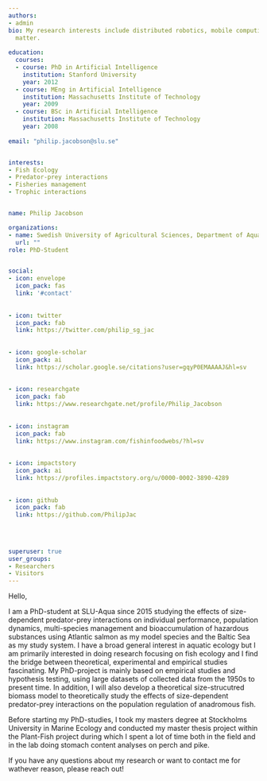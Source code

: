 ```yaml
---
authors:
- admin
bio: My research interests include distributed robotics, mobile computing and programmable
  matter.
  
education:
  courses:
  - course: PhD in Artificial Intelligence
    institution: Stanford University
    year: 2012
  - course: MEng in Artificial Intelligence
    institution: Massachusetts Institute of Technology
    year: 2009
  - course: BSc in Artificial Intelligence
    institution: Massachusetts Institute of Technology
    year: 2008
    
email: "philip.jacobson@slu.se"


interests:
- Fish Ecology
- Predator-prey interactions
- Fisheries management
- Trophic interactions


name: Philip Jacobson

organizations:
- name: Swedish University of Agricultural Sciences, Department of Aquatic Resources
  url: ""
role: PhD-Student


social:
- icon: envelope
  icon_pack: fas
  link: '#contact'
  
  
- icon: twitter
  icon_pack: fab
  link: https://twitter.com/philip_sg_jac
  
  
- icon: google-scholar
  icon_pack: ai
  link: https://scholar.google.se/citations?user=gqyP0EMAAAAJ&hl=sv
  
  
- icon: researchgate
  icon_pack: fab
  link: https://www.researchgate.net/profile/Philip_Jacobson
  
  
- icon: instagram
  icon_pack: fab
  link: https://www.instagram.com/fishinfoodwebs/?hl=sv
  
  
- icon: impactstory
  icon_pack: ai
  link: https://profiles.impactstory.org/u/0000-0002-3890-4289
  
  
- icon: github
  icon_pack: fab
  link: https://github.com/PhilipJac

  
  
  
superuser: true
user_groups:
- Researchers
- Visitors
---
```


Hello, 

I am a PhD-student at SLU-Aqua since 2015 studying the effects of size-dependent predator-prey interactions on individual performance, population dynamics, multi-species management and bioaccumulation of hazardous substances using Atlantic salmon as my model species and the Baltic Sea as my study system. I have a broad general interest in aquatic ecology but I am primarily interested in doing research focusing on fish ecology and I find the bridge between theoretical, experimental and empirical studies fascinating. My PhD-project is mainly based on empirical studies and hypothesis testing, using large datasets of collected data from the 1950s to present time. In addition, I will also develop a theoretical size-strucutred biomass model to theoretically study the effects of size-dependent predator-prey interactions on the population regulation of anadromous fish. 

Before starting my PhD-studies, I took my masters degree at Stockholms University in Marine Ecology and conducted my master thesis project within the Plant-Fish project during which I spent a lot of time both in the field and in the lab doing stomach content analyses on perch and pike.

If you have any questions about my research or want to contact me for wathever reason, please reach out!
